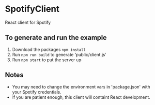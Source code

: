 # SpotifyClient
React client for Spotify

## To generate and run the example

1. Download the packages `npm install`
2. Run `npm run build` to generate 'public/client.js'
3. Run `npm start` to put the server up

## Notes

- You may need to change the environment vars in 'package.json' with your Spotify credentials.
- If you are patient enough, this client will containt React development.